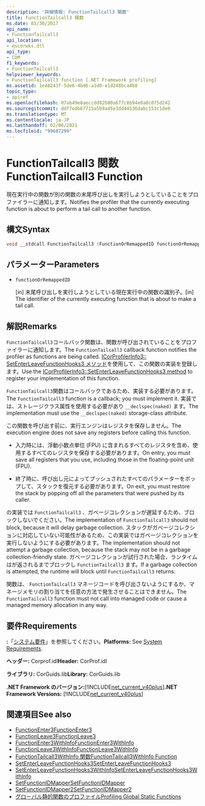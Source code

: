 ```yaml
---
description: '詳細情報: FunctionTailcall3 関数'
title: FunctionTailcall3 関数
ms.date: 03/30/2017
api_name:
- FunctionTailcall3
api_location:
- mscorwks.dll
api_type:
- COM
f1_keywords:
- FunctionTailcall3
helpviewer_keywords:
- FunctionTailcall3 function [.NET Framework profiling]
ms.assetid: 1e48243f-5de6-4bd6-a1d0-e1d248bca4b8
topic_type:
- apiref
ms.openlocfilehash: 07ab49e8aeccdd82680a677c8b94e8a0c075d242
ms.sourcegitcommit: ddf7edb67715a5b9a45e3dd44536dabc153c1de0
ms.translationtype: MT
ms.contentlocale: ja-JP
ms.lasthandoff: 02/06/2021
ms.locfileid: "99687299"
---
```

# <a name="functiontailcall3-function"></a><span data-ttu-id="ecdb9-103">FunctionTailcall3 関数</span><span class="sxs-lookup"><span data-stu-id="ecdb9-103">FunctionTailcall3 Function</span></span>

<span data-ttu-id="ecdb9-104">現在実行中の関数が別の関数の末尾呼び出しを実行しようとしていることをプロファイラーに通知します。</span><span class="sxs-lookup"><span data-stu-id="ecdb9-104">Notifies the profiler that the currently executing function is about to perform a tail call to another function.</span></span>  
  
## <a name="syntax"></a><span data-ttu-id="ecdb9-105">構文</span><span class="sxs-lookup"><span data-stu-id="ecdb9-105">Syntax</span></span>  
  
```cpp  
void __stdcall FunctionTailcall3 (FunctionOrRemappedID functionOrRemappedID);  
```  
  
## <a name="parameters"></a><span data-ttu-id="ecdb9-106">パラメーター</span><span class="sxs-lookup"><span data-stu-id="ecdb9-106">Parameters</span></span>

- `functionOrRemappedID`

  <span data-ttu-id="ecdb9-107">\[in] 末尾呼び出しを実行しようとしている現在実行中の関数の識別子。</span><span class="sxs-lookup"><span data-stu-id="ecdb9-107">\[in] The identifier of the currently executing function that is about to make a tail call.</span></span>

## <a name="remarks"></a><span data-ttu-id="ecdb9-108">解説</span><span class="sxs-lookup"><span data-stu-id="ecdb9-108">Remarks</span></span>  

 <span data-ttu-id="ecdb9-109">`FunctionTailcall3`コールバック関数は、関数が呼び出されていることをプロファイラーに通知します。</span><span class="sxs-lookup"><span data-stu-id="ecdb9-109">The `FunctionTailcall3` callback function notifies the profiler as functions are being called.</span></span> <span data-ttu-id="ecdb9-110">[ICorProfilerInfo3:: SetEnterLeaveFunctionHooks3 メソッド](icorprofilerinfo3-setenterleavefunctionhooks3-method.md)を使用して、この関数の実装を登録します。</span><span class="sxs-lookup"><span data-stu-id="ecdb9-110">Use the [ICorProfilerInfo3::SetEnterLeaveFunctionHooks3 method](icorprofilerinfo3-setenterleavefunctionhooks3-method.md) to register your implementation of this function.</span></span>  
  
 <span data-ttu-id="ecdb9-111">`FunctionTailcall3`関数はコールバックであるため、実装する必要があります。</span><span class="sxs-lookup"><span data-stu-id="ecdb9-111">The `FunctionTailcall3` function is a callback; you must implement it.</span></span> <span data-ttu-id="ecdb9-112">実装では、ストレージクラス属性を使用する必要があり `__declspec(naked)` ます。</span><span class="sxs-lookup"><span data-stu-id="ecdb9-112">The implementation must use the `__declspec(naked)` storage-class attribute.</span></span>  
  
 <span data-ttu-id="ecdb9-113">この関数を呼び出す前に、実行エンジンはレジスタを保存しません。</span><span class="sxs-lookup"><span data-stu-id="ecdb9-113">The execution engine does not save any registers before calling this function.</span></span>  
  
- <span data-ttu-id="ecdb9-114">入力時には、浮動小数点単位 (FPU) に含まれるすべてのレジスタを含め、使用するすべてのレジスタを保存する必要があります。</span><span class="sxs-lookup"><span data-stu-id="ecdb9-114">On entry, you must save all registers that you use, including those in the floating-point unit (FPU).</span></span>  
  
- <span data-ttu-id="ecdb9-115">終了時に、呼び出し元によってプッシュされたすべてのパラメーターをポップして、スタックを復元する必要があります。</span><span class="sxs-lookup"><span data-stu-id="ecdb9-115">On exit, you must restore the stack by popping off all the parameters that were pushed by its caller.</span></span>  
  
 <span data-ttu-id="ecdb9-116">の実装では `FunctionTailcall3` 、ガベージコレクションが遅延するため、ブロックしないでください。</span><span class="sxs-lookup"><span data-stu-id="ecdb9-116">The implementation of `FunctionTailcall3` should not block, because it will delay garbage collection.</span></span> <span data-ttu-id="ecdb9-117">スタックがガベージコレクションに対応していない可能性があるため、この実装ではガベージコレクションを実行しないようにする必要があります。</span><span class="sxs-lookup"><span data-stu-id="ecdb9-117">The implementation should not attempt a garbage collection, because the stack may not be in a garbage collection-friendly state.</span></span> <span data-ttu-id="ecdb9-118">ガベージコレクションが試行された場合、ランタイムはが返されるまでブロックし `FunctionTailcall3` ます。</span><span class="sxs-lookup"><span data-stu-id="ecdb9-118">If a garbage collection is attempted, the runtime will block until `FunctionTailcall3` returns.</span></span>  
  
 <span data-ttu-id="ecdb9-119">関数は、 `FunctionTailcall3` マネージコードを呼び出さないようにするか、マネージメモリの割り当てを任意の方法で発生させることはできません。</span><span class="sxs-lookup"><span data-stu-id="ecdb9-119">The `FunctionTailcall3` function must not call into managed code or cause a managed memory allocation in any way.</span></span>  
  
## <a name="requirements"></a><span data-ttu-id="ecdb9-120">要件</span><span class="sxs-lookup"><span data-stu-id="ecdb9-120">Requirements</span></span>  

 <span data-ttu-id="ecdb9-121">**:**「[システム要件](../../get-started/system-requirements.md)」を参照してください。</span><span class="sxs-lookup"><span data-stu-id="ecdb9-121">**Platforms:** See [System Requirements](../../get-started/system-requirements.md).</span></span>  
  
 <span data-ttu-id="ecdb9-122">**ヘッダー:** Corprof.idl</span><span class="sxs-lookup"><span data-stu-id="ecdb9-122">**Header:** CorProf.idl</span></span>  
  
 <span data-ttu-id="ecdb9-123">**ライブラリ:** CorGuids.lib</span><span class="sxs-lookup"><span data-stu-id="ecdb9-123">**Library:** CorGuids.lib</span></span>  
  
 <span data-ttu-id="ecdb9-124">**.NET Framework のバージョン:**[!INCLUDE[net_current_v40plus](../../../../includes/net-current-v40plus-md.md)]</span><span class="sxs-lookup"><span data-stu-id="ecdb9-124">**.NET Framework Versions:** [!INCLUDE[net_current_v40plus](../../../../includes/net-current-v40plus-md.md)]</span></span>  
  
## <a name="see-also"></a><span data-ttu-id="ecdb9-125">関連項目</span><span class="sxs-lookup"><span data-stu-id="ecdb9-125">See also</span></span>

- [<span data-ttu-id="ecdb9-126">FunctionEnter3</span><span class="sxs-lookup"><span data-stu-id="ecdb9-126">FunctionEnter3</span></span>](functionenter3-function.md)
- [<span data-ttu-id="ecdb9-127">FunctionLeave3</span><span class="sxs-lookup"><span data-stu-id="ecdb9-127">FunctionLeave3</span></span>](functionleave3-function.md)
- [<span data-ttu-id="ecdb9-128">FunctionEnter3WithInfo</span><span class="sxs-lookup"><span data-stu-id="ecdb9-128">FunctionEnter3WithInfo</span></span>](functionenter3withinfo-function.md)
- [<span data-ttu-id="ecdb9-129">FunctionLeave3WithInfo</span><span class="sxs-lookup"><span data-stu-id="ecdb9-129">FunctionLeave3WithInfo</span></span>](functionleave3withinfo-function.md)
- [<span data-ttu-id="ecdb9-130">FunctionTailcall3WithInfo 関数</span><span class="sxs-lookup"><span data-stu-id="ecdb9-130">FunctionTailcall3WithInfo Function</span></span>](functiontailcall3withinfo-function.md)
- [<span data-ttu-id="ecdb9-131">SetEnterLeaveFunctionHooks3</span><span class="sxs-lookup"><span data-stu-id="ecdb9-131">SetEnterLeaveFunctionHooks3</span></span>](icorprofilerinfo3-setenterleavefunctionhooks3-method.md)
- [<span data-ttu-id="ecdb9-132">SetEnterLeaveFunctionHooks3WithInfo</span><span class="sxs-lookup"><span data-stu-id="ecdb9-132">SetEnterLeaveFunctionHooks3WithInfo</span></span>](icorprofilerinfo3-setenterleavefunctionhooks3withinfo-method.md)
- [<span data-ttu-id="ecdb9-133">SetFunctionIDMapper</span><span class="sxs-lookup"><span data-stu-id="ecdb9-133">SetFunctionIDMapper</span></span>](icorprofilerinfo-setfunctionidmapper-method.md)
- [<span data-ttu-id="ecdb9-134">SetFunctionIDMapper2</span><span class="sxs-lookup"><span data-stu-id="ecdb9-134">SetFunctionIDMapper2</span></span>](icorprofilerinfo3-setfunctionidmapper2-method.md)
- [<span data-ttu-id="ecdb9-135">グローバル静的関数のプロファイル</span><span class="sxs-lookup"><span data-stu-id="ecdb9-135">Profiling Global Static Functions</span></span>](profiling-global-static-functions.md)
